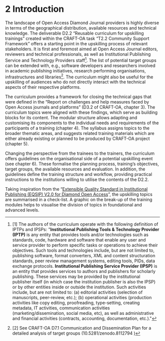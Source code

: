 # 2 Introduction

The landscape of Open Access Diamond Journal providers is highly diverse in terms of the geographical distribution, available resources and technical knowledge. The deliverable D2.2 “Reusable curriculum for upskilling trainings” created within the CRAFT-OA task “T2.2 Community Support Framework” offers a starting point in the upskilling process of relevant stakeholders. It is first and foremost aimed at Open Access Journal editors, reviewers and technical professionals, as well as Institutional Publishing Service and Technology Providers staff[^1]. The list of potential target groups can be extended with, e.g., software developers and researchers involved in academic publishing initiatives, research performing organisations, infrastructures and libraries[^2]. The curriculum might also be useful for the upskilling of audiences who do not directly interact with the technical aspects of their respective platforms.

The curriculum provides a framework for closing the technical gaps that were defined in the “Report on challenges and help measures faced by Open Access journals and platforms” (D3.2 of CRAFT-OA, chapter 3). The curriculum topics were aligned with these findings, which serve as building blocks for its content. The modular structure allows adapting and customising its components to the individual needs and requirements of the participants of a training (chapter 4). The syllabus assigns topics to the broader thematic areas, and suggests related training materials which are either already existing or planned to be produced by CRAFT-OA project (chapter 5).

Changing the perspective from the trainees to the trainers, the curriculum offers guidelines on the organisational side of a potential upskilling event (see chapter 6). These formalise the planning process, training’s objectives, target groups, the available resources and evaluation. In addition, the guidelines define the training structure and workflow, providing practical instructions to the institutions willing to utilise the contents of the D2.2.

Taking inspiration from the “[Extensible Quality Standard in Institutional Publishing (EQSIP) V2.0 for Diamond Open Access](https://zenodo.org/doi/10.5281/zenodo.10726731)”, the upskilling topics are summarised in a check-list. A graphic on the break-up of the training modules helps to visualise the division of topics in foundational and advanced levels.

[^1]: [1] The authors of the curriculum operate with the following definition of IPTPs and IPSPs: "**Institutional Publishing Tools & Technology Provider (IPTP)** is any entity that provides tools and/or technologies such as standards, code, hardware and software that enable any user and service provider to perform specific tasks or operations to achieve their objectives. Such tools and technologies include, but are not limited to, publishing software, format converters, XML and content structuration standards, peer review management systems, editing tools, PIDs, data exchange protocols. **Institutional Publishing Service Provider (IPSP)** is an entity that provides services to authors and publishers for scholarly publishing.  These services may  be  provided  by  the  institutional  publisher  itself  (in  which  case  the  institution publisher is also the IPSP) or by other entities inside or outside the institution. Such activities include, but are not limited to: (a) editorial activities (selection of manuscripts, peer-review, etc.); (b) operational activities (production activities like copy editing, proofreading, type-setting, creating metadata, IT activities, communication activities (marketing/dissemination, social media, etc), as well as administrative and financial activities (contracts, accounting, documentation, etc.)."
[^2]: [2] See CRAFT-OA D7.1 Communication and Dissemination Plan for a detailed analysis of target groups (10.5281/zenodo.8112794 )
